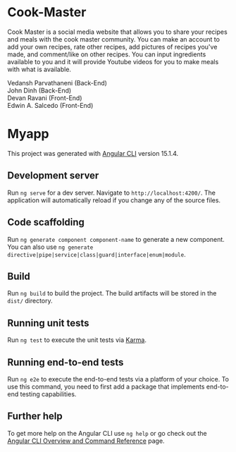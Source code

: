 # Cook-Master

Cook Master is a social media website that allows you to share your recipes and meals with the cook master community. You can make an account to add your own recipes, rate other recipes, add pictures of recipes you've made, and comment/like on other recipes. You can input ingredients available to you and it will provide Youtube videos for you to make meals with what is available.

Vedansh Parvathaneni (Back-End)  
John Dinh (Back-End)  
Devan Ravani (Front-End)  
Edwin A. Salcedo (Front-End)
 
# Myapp

This project was generated with [Angular CLI](https://github.com/angular/angular-cli) version 15.1.4.

## Development server

Run `ng serve` for a dev server. Navigate to `http://localhost:4200/`. The application will automatically reload if you change any of the source files.

## Code scaffolding

Run `ng generate component component-name` to generate a new component. You can also use `ng generate directive|pipe|service|class|guard|interface|enum|module`.

## Build

Run `ng build` to build the project. The build artifacts will be stored in the `dist/` directory.

## Running unit tests

Run `ng test` to execute the unit tests via [Karma](https://karma-runner.github.io).

## Running end-to-end tests

Run `ng e2e` to execute the end-to-end tests via a platform of your choice. To use this command, you need to first add a package that implements end-to-end testing capabilities.

## Further help

To get more help on the Angular CLI use `ng help` or go check out the [Angular CLI Overview and Command Reference](https://angular.io/cli) page.
